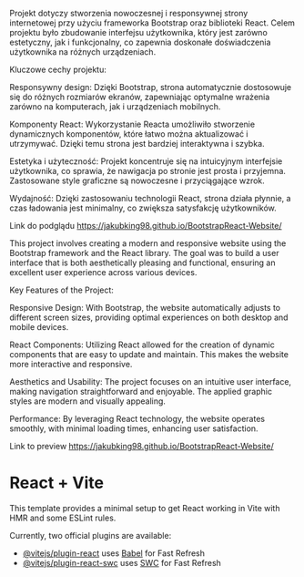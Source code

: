 Projekt dotyczy stworzenia nowoczesnej i responsywnej strony internetowej przy użyciu frameworka Bootstrap oraz biblioteki React. Celem projektu było zbudowanie interfejsu użytkownika, który jest zarówno estetyczny, jak i funkcjonalny, co zapewnia doskonałe doświadczenia użytkownika na różnych urządzeniach.

Kluczowe cechy projektu:

Responsywny design: Dzięki Bootstrap, strona automatycznie dostosowuje się do różnych rozmiarów ekranów, zapewniając optymalne wrażenia zarówno na komputerach, jak i urządzeniach mobilnych.

Komponenty React: Wykorzystanie Reacta umożliwiło stworzenie dynamicznych komponentów, które łatwo można aktualizować i utrzymywać. Dzięki temu strona jest bardziej interaktywna i szybka.

Estetyka i użyteczność: Projekt koncentruje się na intuicyjnym interfejsie użytkownika, co sprawia, że nawigacja po stronie jest prosta i przyjemna. Zastosowane style graficzne są nowoczesne i przyciągające wzrok.

Wydajność: Dzięki zastosowaniu technologii React, strona działa płynnie, a czas ładowania jest minimalny, co zwiększa satysfakcję użytkowników.

Link do podglądu https://jakubking98.github.io/BootstrapReact-Website/


This project involves creating a modern and responsive website using the Bootstrap framework and the React library. The goal was to build a user interface that is both aesthetically pleasing and functional, ensuring an excellent user experience across various devices.

Key Features of the Project:

Responsive Design: With Bootstrap, the website automatically adjusts to different screen sizes, providing optimal experiences on both desktop and mobile devices.

React Components: Utilizing React allowed for the creation of dynamic components that are easy to update and maintain. This makes the website more interactive and responsive.

Aesthetics and Usability: The project focuses on an intuitive user interface, making navigation straightforward and enjoyable. The applied graphic styles are modern and visually appealing.

Performance: By leveraging React technology, the website operates smoothly, with minimal loading times, enhancing user satisfaction.

Link to preview https://jakubking98.github.io/BootstrapReact-Website/ 


# React + Vite

This template provides a minimal setup to get React working in Vite with HMR and some ESLint rules.

Currently, two official plugins are available:

- [@vitejs/plugin-react](https://github.com/vitejs/vite-plugin-react/blob/main/packages/plugin-react/README.md) uses [Babel](https://babeljs.io/) for Fast Refresh
- [@vitejs/plugin-react-swc](https://github.com/vitejs/vite-plugin-react-swc) uses [SWC](https://swc.rs/) for Fast Refresh
